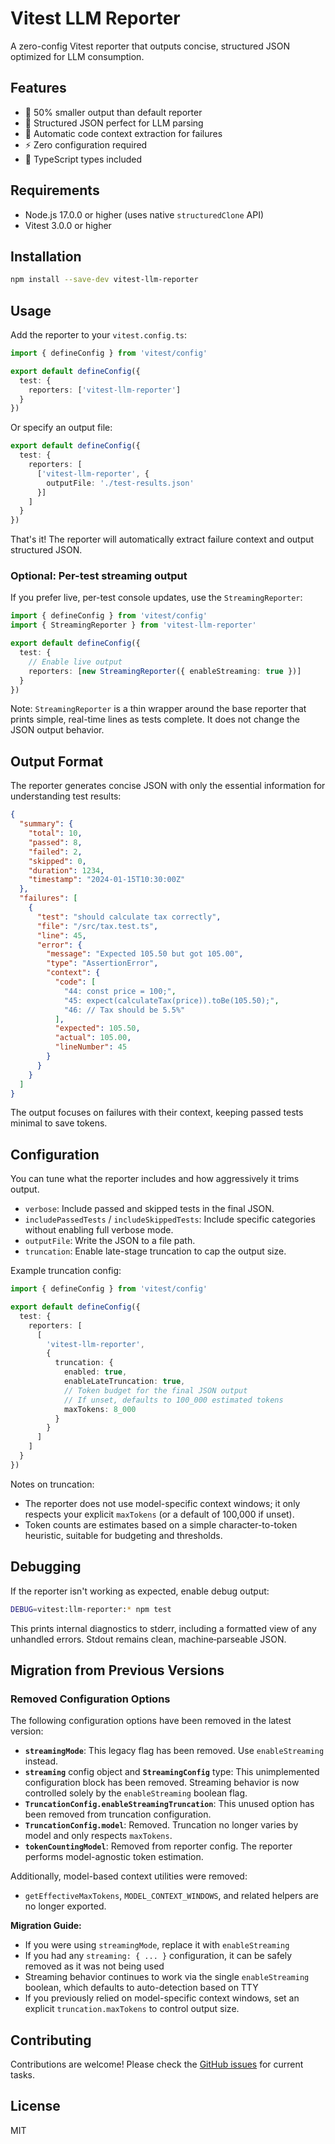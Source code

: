 # Vitest LLM Reporter

A zero-config Vitest reporter that outputs concise, structured JSON optimized for LLM consumption.

## Features

- 🚀 50% smaller output than default reporter
- 🤖 Structured JSON perfect for LLM parsing
- 📍 Automatic code context extraction for failures
- ⚡ Zero configuration required
- 🔧 TypeScript types included

## Requirements

- Node.js 17.0.0 or higher (uses native `structuredClone` API)
- Vitest 3.0.0 or higher

## Installation

```bash
npm install --save-dev vitest-llm-reporter
```

## Usage

Add the reporter to your `vitest.config.ts`:

```typescript
import { defineConfig } from 'vitest/config'

export default defineConfig({
  test: {
    reporters: ['vitest-llm-reporter']
  }
})
```

Or specify an output file:

```typescript
export default defineConfig({
  test: {
    reporters: [
      ['vitest-llm-reporter', { 
        outputFile: './test-results.json' 
      }]
    ]
  }
})
```

That's it! The reporter will automatically extract failure context and output structured JSON.

### Optional: Per-test streaming output

If you prefer live, per-test console updates, use the `StreamingReporter`:

```typescript
import { defineConfig } from 'vitest/config'
import { StreamingReporter } from 'vitest-llm-reporter'

export default defineConfig({
  test: {
    // Enable live output
    reporters: [new StreamingReporter({ enableStreaming: true })]
  }
})
```

Note: `StreamingReporter` is a thin wrapper around the base reporter that prints simple, real-time lines as tests complete. It does not change the JSON output behavior.

## Output Format

The reporter generates concise JSON with only the essential information for understanding test results:

```json
{
  "summary": {
    "total": 10,
    "passed": 8,
    "failed": 2,
    "skipped": 0,
    "duration": 1234,
    "timestamp": "2024-01-15T10:30:00Z"
  },
  "failures": [
    {
      "test": "should calculate tax correctly",
      "file": "/src/tax.test.ts",
      "line": 45,
      "error": {
        "message": "Expected 105.50 but got 105.00",
        "type": "AssertionError",
        "context": {
          "code": [
            "44: const price = 100;",
            "45: expect(calculateTax(price)).toBe(105.50);",
            "46: // Tax should be 5.5%"
          ],
          "expected": 105.50,
          "actual": 105.00,
          "lineNumber": 45
        }
      }
    }
  ]
}
```

The output focuses on failures with their context, keeping passed tests minimal to save tokens.

## Configuration

You can tune what the reporter includes and how aggressively it trims output.

- `verbose`: Include passed and skipped tests in the final JSON.
- `includePassedTests` / `includeSkippedTests`: Include specific categories without enabling full verbose mode.
- `outputFile`: Write the JSON to a file path.
- `truncation`: Enable late-stage truncation to cap the output size.

Example truncation config:

```ts
import { defineConfig } from 'vitest/config'

export default defineConfig({
  test: {
    reporters: [
      [
        'vitest-llm-reporter',
        {
          truncation: {
            enabled: true,
            enableLateTruncation: true,
            // Token budget for the final JSON output
            // If unset, defaults to 100_000 estimated tokens
            maxTokens: 8_000
          }
        }
      ]
    ]
  }
})
```

Notes on truncation:
- The reporter does not use model-specific context windows; it only respects your explicit `maxTokens` (or a default of 100,000 if unset).
- Token counts are estimates based on a simple character-to-token heuristic, suitable for budgeting and thresholds.

## Debugging

If the reporter isn't working as expected, enable debug output:

```bash
DEBUG=vitest:llm-reporter:* npm test
```

This prints internal diagnostics to stderr, including a formatted view of any
unhandled errors. Stdout remains clean, machine‑parseable JSON.

## Migration from Previous Versions

### Removed Configuration Options

The following configuration options have been removed in the latest version:

- **`streamingMode`**: This legacy flag has been removed. Use `enableStreaming` instead.
- **`streaming`** config object and **`StreamingConfig`** type: This unimplemented configuration block has been removed. Streaming behavior is now controlled solely by the `enableStreaming` boolean flag.
- **`TruncationConfig.enableStreamingTruncation`**: This unused option has been removed from truncation configuration.
- **`TruncationConfig.model`**: Removed. Truncation no longer varies by model and only respects `maxTokens`.
- **`tokenCountingModel`**: Removed from reporter config. The reporter performs model-agnostic token estimation.

Additionally, model-based context utilities were removed:
- `getEffectiveMaxTokens`, `MODEL_CONTEXT_WINDOWS`, and related helpers are no longer exported.

**Migration Guide:**
- If you were using `streamingMode`, replace it with `enableStreaming`
- If you had any `streaming: { ... }` configuration, it can be safely removed as it was not being used
- Streaming behavior continues to work via the single `enableStreaming` boolean, which defaults to auto-detection based on TTY
- If you previously relied on model-specific context windows, set an explicit `truncation.maxTokens` to control output size.

## Contributing

Contributions are welcome! Please check the [GitHub issues](https://github.com/hansjm10/vitest-llm-reporter/issues) for current tasks.

## License

MIT
